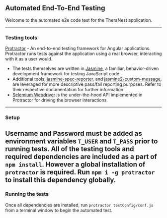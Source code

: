 
## Automated End-To-End Testing
Welcome to the automated e2e code test for the TheraNest application.

---
### Testing tools
[Protractor](https://www.protractortest.org/#/) - An end-to-end testing framework for Angular applications. Protractor runs tests against the application using a real browser, interacting with it as a user would.
* The tests themselves are written in [Jasmine](https://jasmine.github.io/2.0/introduction.html), a familiar, behavior-driven development framework for testing JavaScript code.
* Additional tools, [jasmine-spec-reporter](https://www.npmjs.com/package/jasmine-spec-reporter), and [jasmine2-custom-message](https://www.npmjs.com/package/jasmine2-custom-message), are leveraged for more descriptive pass/fail reporting purposes. Refer to their respective documentation for further information.
*  [Selemium Webdriver](https://www.seleniumhq.org/projects/webdriver/) is the under-the-hood API implemented in Protractor for driving the browser interactions.
---
### Setup

Username and Password must be added as environment variables `T_USER` and `T_PASS` prior to running tests.
All of the testing tools and required dependencies are included as a part of `npm install`. However a global installation of `protractor` is required. Run `npm i -g protractor` to install this dependency globally.
---
### Running the tests
Once all dependencies are installed, run `protractor testConfig/conf.js` from a terminal window to begin the automated test.
